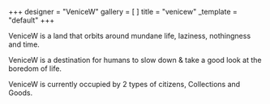 +++
designer = "VeniceW"
gallery = [ ]
title = "venicew"
_template = "default"
+++

VeniceW is a land that orbits around mundane life, laziness, nothingness and time.

VeniceW is a destination for humans to slow down & take a good look at the boredom of life.

VeniceW is currently occupied by 2 types of citizens, Collections and Goods.
